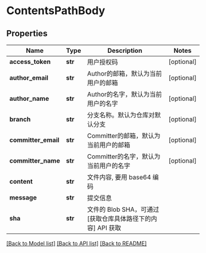 # ContentsPathBody

## Properties
Name | Type | Description | Notes
------------ | ------------- | ------------- | -------------
**access_token** | **str** | 用户授权码 | [optional] 
**author_email** | **str** | Author的邮箱，默认为当前用户的邮箱 | [optional] 
**author_name** | **str** | Author的名字，默认为当前用户的名字 | [optional] 
**branch** | **str** | 分支名称。默认为仓库对默认分支 | [optional] 
**committer_email** | **str** | Committer的邮箱，默认为当前用户的邮箱 | [optional] 
**committer_name** | **str** | Committer的名字，默认为当前用户的名字 | [optional] 
**content** | **str** | 文件内容, 要用 base64 编码 | 
**message** | **str** | 提交信息 | 
**sha** | **str** | 文件的 Blob SHA，可通过 [获取仓库具体路径下的内容] API 获取 | 

[[Back to Model list]](../README.md#documentation-for-models) [[Back to API list]](../README.md#documentation-for-api-endpoints) [[Back to README]](../README.md)

